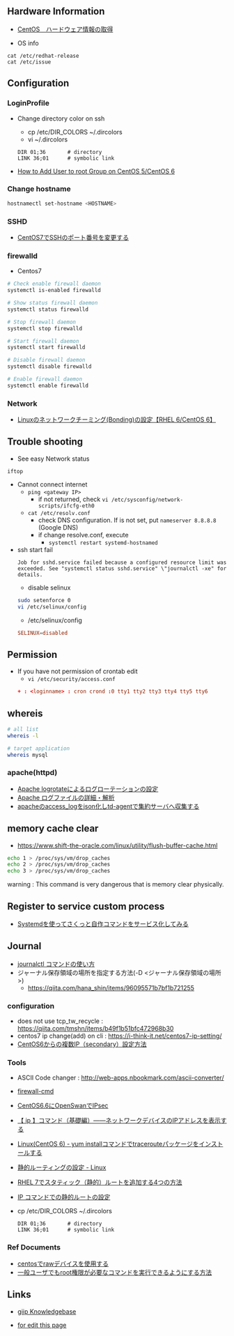 ## Hardware Information

* [CentOS　ハードウェア情報の取得](https://ex1.m-yabe.com/archives/1881)

* OS info
```
cat /etc/redhat-release 
cat /etc/issue
```

## Configuration

### LoginProfile

* Change directory color on ssh
  * cp /etc/DIR_COLORS ~/.dircolors
  * vi ~/.dircolors
   ```vim
   DIR 01;36       # directory
   LINK 36;01      # symbolic link 
   ```

* [How to Add User to root Group on CentOS 5/CentOS 6](https://webhostinggeeks.com/howto/how-to-add-user-to-root-group-on-centos-5-7/)

### Change hostname

```sh
hostnamectl set-hostname <HOSTNAME>
```

### SSHD

* [CentOS7でSSHのポート番号を変更する](https://qiita.com/fk_2000/items/019b62818e34be973227)

### firewalld

* Centos7
```sh
# Check enable firewall daemon
systemctl is-enabled firewalld

# Show status firewall daemon
systemctl status firewalld

# Stop firewall daemon
systemctl stop firewalld

# Start firewall daemon
systemctl start firewalld

# Disable firewall daemon
systemctl disable firewalld

# Enable firewall daemon
systemctl enable firewalld

```

### Network

* [Linuxのネットワークチーミング(Bonding)の設定【RHEL 6/CentOS 6】](https://tech-mmmm.blogspot.com/2016/05/linuxbonding.html)

## Trouble shooting

* See easy Network status
```
iftop
```

* Cannot connect internet
  * `ping <gateway IP>`
    * if not returned, check `vi /etc/sysconfig/network-scripts/ifcfg-eth0`
  * `cat /etc/resolv.conf`
    * check DNS configuration. If is not set, put `nameserver 8.8.8.8` (Google DNS)
    * if change resolve.conf, execute 
      * `systemctl restart systemd-hostnamed`
* ssh start fail
  ```
  Job for sshd.service failed because a configured resource limit was exceeded. See "systemctl status sshd.service" \"journalctl -xe" for details.
  ```
  * disable selinux
  ```sh
  sudo setenforce 0
  vi /etc/selinux/config
  ```
  * /etc/selinux/config
  ```conf
  SELINUX=disabled
  ```


## Permission

* If you have not permission of crontab edit
  * `vi /etc/security/access.conf`
  ```conf
  + : <loginname> : cron crond :0 tty1 tty2 tty3 tty4 tty5 tty6
  ```

## whereis

```sh
# all list
whereis -l

# target application
whereis mysql
```

### apache(httpd)

* [Apache logrotateによるログローテーションの設定](https://itsakura.com/centos-apache-log)
* [Apache ログファイルの詳細・解析](https://httpd.apache.org/docs/2.4/ja/logs.html)
* [apacheのaccess_logをjson化しtd-agentで集約サーバへ収集する](https://ogugu.hateblo.jp/entry/2018/08/03/153930)

## memory cache clear
* https://www.shift-the-oracle.com/linux/utility/flush-buffer-cache.html
```sh
echo 1 > /proc/sys/vm/drop_caches
echo 2 > /proc/sys/vm/drop_caches
echo 3 > /proc/sys/vm/drop_caches
```
warning : This command is very dangerous that is memory clear physically.

## Register to service custom process

* [Systemdを使ってさくっと自作コマンドをサービス化してみる](https://qiita.com/DQNEO/items/0b5d0bc5d3cf407cb7ff)

## Journal

* [journalctl コマンドの使い方](https://qiita.com/hana_shin/items/96095571b7bf1b721255)
* ジャーナル保存領域の場所を指定する方法(-D <ジャーナル保存領域の場所>)
  * https://qiita.com/hana_shin/items/96095571b7bf1b721255

### configuration

* does not use tcp_tw_recycle : https://qiita.com/tmshn/items/b49f1b51bfc472968b30
* centos7 ip change(add) on cli : https://i-think-it.net/centos7-ip-setting/
* [CentOS6からの複数IP（secondary）設定方法](https://www.server-memo.net/centos-settings/network/nic-secondary.html)

### Tools

* ASCII Code changer : http://web-apps.nbookmark.com/ascii-converter/

* [firewall-cmd](https://qiita.com/kenjjiijjii/items/1057af2dddc34022b09e)
* [CentOS6.6にOpenSwanでIPsec](http://kumakake.com/linux/3475)
* [【 ip 】コマンド（基礎編）――ネットワークデバイスのIPアドレスを表示する](https://atmarkit.itmedia.co.jp/ait/articles/1709/22/news019.html)
* [Linux(CentOS 6) - yum installコマンドでtracerouteパッケージをインストールする](https://nobuneko.com/blog/archives/2013/05/linux_centos_6_yum_install_traceroute.html)
* [静的ルーティングの設定 - Linux](https://qiita.com/kooohei/items/b0931ae210911cc52adc)
* [RHEL 7でスタティック（静的）ルートを追加する4つの方法](https://minory.org/linux-static-route.html)
* [IP コマンドでの静的ルートの設定](https://access.redhat.com/documentation/ja-jp/red_hat_enterprise_linux/7/html/networking_guide/sec-configuring_static_routes_with_ip_commands)
* cp /etc/DIR_COLORS ~/.dircolors
  ```vim
  DIR 01;36       # directory
  LINK 36;01      # symbolic link 
  ```

### Ref Documents

* [centosでrawデバイスを使用する](https://qiita.com/kuritayu/items/c8af2b15f98f9679c2d9)
* [一般ユーザでもroot権限が必要なコマンドを実行できるようにする方法](https://qiita.com/hana_shin/items/fe077d8910dba449b840)

## Links

* [giip Knowledgebase](https://github.com/LowyShin/KnowledgeBase/wiki)

* [for edit this page](https://github.com/LowyShin/KnowledgeBase/tree/master/wiki/CentOS/README.md)
